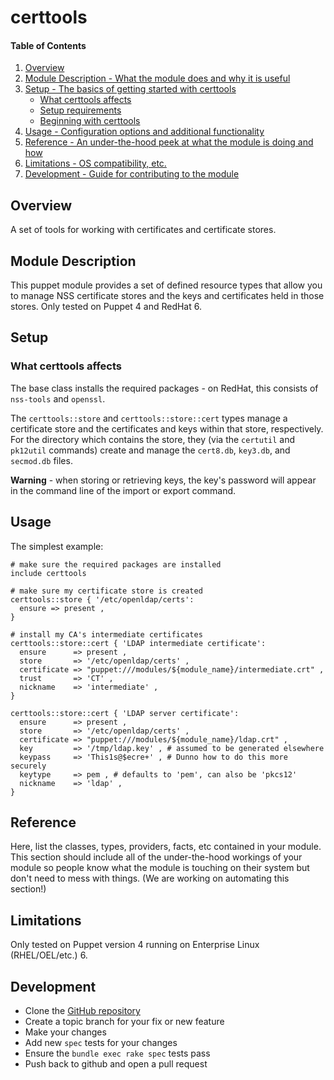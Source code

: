 # certtools

#### Table of Contents

1. [Overview](#overview)
2. [Module Description - What the module does and why it is useful](#module-description)
3. [Setup - The basics of getting started with certtools](#setup)
    * [What certtools affects](#what-certtools-affects)
    * [Setup requirements](#setup-requirements)
    * [Beginning with certtools](#beginning-with-certtools)
4. [Usage - Configuration options and additional functionality](#usage)
5. [Reference - An under-the-hood peek at what the module is doing and how](#reference)
5. [Limitations - OS compatibility, etc.](#limitations)
6. [Development - Guide for contributing to the module](#development)

## Overview

A set of tools for working with certificates and certificate stores.

## Module Description

This puppet module provides a set of defined resource types that allow you to manage NSS certificate stores and the keys and certificates held in those stores.
Only tested on Puppet 4 and RedHat 6.

## Setup

### What certtools affects

The base class installs the required packages - on RedHat, this consists of `nss-tools` and `openssl`.

The `certtools::store` and `certtools::store::cert` types manage a certificate store and the certificates and keys within that store, respectively.  For the directory which contains the store, they (via the `certutil` and `pk12util` commands) create and manage the `cert8.db`, `key3.db`, and `secmod.db` files.

**Warning** - when storing or retrieving keys, the key's password will appear in the command line of the import or export command.

## Usage

The simplest example:

    # make sure the required packages are installed
    include certtools

    # make sure my certificate store is created
    certtools::store { '/etc/openldap/certs':
      ensure => present ,
    }

    # install my CA's intermediate certificates
    certtools::store::cert { 'LDAP intermediate certificate':
      ensure      => present ,
      store       => '/etc/openldap/certs' ,
      certificate => "puppet:///modules/${module_name}/intermediate.crt" ,
      trust       => 'CT' ,
      nickname    => 'intermediate' ,
    }

    certtools::store::cert { 'LDAP server certificate':
      ensure      => present ,
      store       => '/etc/openldap/certs' ,
      certificate => "puppet:///modules/${module_name}/ldap.crt" ,
      key         => '/tmp/ldap.key' , # assumed to be generated elsewhere
      keypass     => 'This1s@$ecre+' , # Dunno how to do this more securely
      keytype     => pem , # defaults to 'pem', can also be 'pkcs12'
      nickname    => 'ldap' ,
    }

## Reference

Here, list the classes, types, providers, facts, etc contained in your module.
This section should include all of the under-the-hood workings of your module so
people know what the module is touching on their system but don't need to mess
with things. (We are working on automating this section!)

## Limitations

Only tested on Puppet version 4 running on Enterprise Linux (RHEL/OEL/etc.) 6.

## Development

* Clone the [GitHub repository](https://github.com/jearls/puppet-certtools)
* Create a topic branch for your fix or new feature
* Make your changes
* Add new `spec` tests for your changes
* Ensure the `bundle exec rake spec` tests pass
* Push back to github and open a pull request

